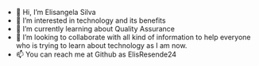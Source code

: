 - 👋 Hi, I’m Elisangela Silva
- 👀 I’m interested in technology and its benefits
- 🌱 I’m currently learning about Quality Assurance
- 💞️ I’m looking to collaborate with all kind of information to help everyone who is trying to learn about technology as I am now. 
- 📫 You can reach me at Github as ElisResende24

<!---
ElisResende24/ElisResende24 is a ✨ special ✨ repository because its `README.md` (this file) appears on your GitHub profile.
You can click the Preview link to take a look at your changes.
--->
